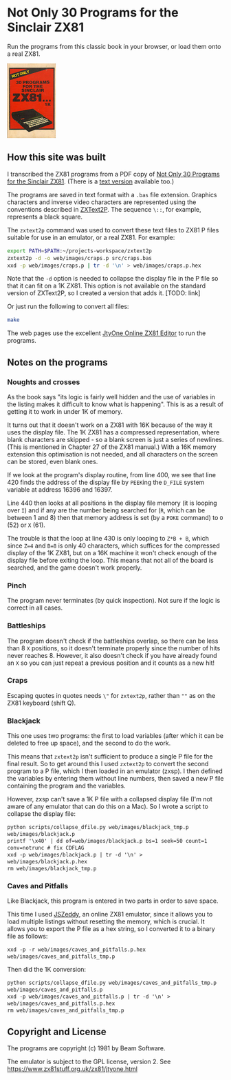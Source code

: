 # Not Only 30 Programs for the Sinclair ZX81

Run the programs from this classic book in your browser, or load them onto a real ZX81.

![Not Only 30 Programs for the Sinclair ZX81 front cover](web/NotOnly30ProgramsForTheSinclairZX81.Front.jpg)

## How this site was built

I transcribed the ZX81 programs from a PDF copy of [Not Only 30 Programs for the Sinclair ZX81](https://archive.org/download/30-programs-for-the-zx-81-1-kacme/30_programs_for_the_ZX81_1K%28acme%29.pdf). (There is a [text version](http://amigan.1emu.net/aw/not30.txt) available too.)

The programs are saved in text format with a `.bas` file extension. Graphics characters and inverse video characters are represented using the conventions described in [ZXText2P](http://freestuff.grok.co.uk/zxtext2p/index.html). The sequence `\::`, for example, represents a black square.

The `zxtext2p` command was used to convert these text files to ZX81 P files suitable for use in an emulator, or a real ZX81. For example:

```bash
export PATH=$PATH:~/projects-workspace/zxtext2p
zxtext2p -d -o web/images/craps.p src/craps.bas
xxd -p web/images/craps.p | tr -d '\n' > web/images/craps.p.hex
```

Note that the `-d` option is needed to collapse the display file in the P file so that it can fit on a 1K ZX81. This option is not available on the standard version of ZXText2P, so I created a version that adds it. [TODO: link]

Or just run the following to convert all files:

```bash
make
```

The web pages use the excellent [JtyOne Online ZX81 Editor](https://www.zx81stuff.org.uk/zx81/jtyone.html) to run the programs.

## Notes on the programs

### Noughts and crosses

As the book says "its logic is fairly well hidden and the use of variables in the listing makes it difficult to know what is happening".
This is as a result of getting it to work in under 1K of memory.

It turns out that it doesn't work on a ZX81 with 16K because of the way it uses the display file. The 1K ZX81 has a compressed representation, where blank characters are skipped - so a blank screen is just a series of newlines. (This is mentioned in Chapter 27 of the ZX81 manual.) With a 16K memory extension this optimisation is not needed, and all characters on the screen can be stored, even blank ones.

If we look at the program's display routine, from line 400, we see that line 420 finds the address of the display file by `PEEK`ing the `D_FILE` system variable at address 16396 and 16397.

Line 440 then looks at all positions in the display file memory (it is looping over `I`) and if any are the number being searched for (`R`, which can be between 1 and 8) then that memory address is set (by a `POKE` command) to `O` (52) or `X` (61).

The trouble is that the loop at line 430 is only looping to `Z*B + B`, which since `Z=4` and `B=8` is only 40 characters, which suffices for the compressed display of the 1K ZX81, but on a 16K machine it won't check enough of the display file before exiting the loop. This means that not all of the board is searched, and the game doesn't work properly.

<!-- I had to convert the text file to P, open in an emulator, define the variables (`X`, `Y`, `Z`, `B`, and `S` as described in the text), then resave the image as a P file. This works because the P file contains a copy of the variables in memory. -->

### Pinch

The program never terminates (by quick inspection). Not sure if the logic is correct in all cases.

### Battleships

The program doesn't check if the battleships overlap, so there can be less than 8 `X` positions, so it doesn't terminate properly since the number of hits never reaches 8. However, it also doesn't check if you have already found an `X` so you can just repeat a previous position and it counts as a new hit!

### Craps

Escaping quotes in quotes needs `\"` for `zxtext2p`, rather than `""` as on the ZX81 keyboard (shift Q).

### Blackjack

This one uses two programs: the first to load variables (after which it can be deleted to free up space), and the second to do the work.

This means that `zxtext2p` isn't sufficient to produce a single P file for the final result. So to get around this I used `zxtext2p` to convert the second program to a P file, which I then loaded in an emulator (zxsp). I then defined the variables by entering them without line numbers, then saved a new P file containing the program and the variables.

However, zxsp can't save a 1K P file with a collapsed display file (I'm not aware of any emulator that can do this on a Mac). So I wrote a script to collapse the display file:

```
python scripts/collapse_dfile.py web/images/blackjack_tmp.p web/images/blackjack.p
printf '\x40' | dd of=web/images/blackjack.p bs=1 seek=50 count=1 conv=notrunc # fix CDFLAG
xxd -p web/images/blackjack.p | tr -d '\n' > web/images/blackjack.p.hex
rm web/images/blackjack_tmp.p
```

### Caves and Pitfalls

Like Blackjack, this program is entered in two parts in order to save space.

This time I used [JSZeddy](https://weggetjes.nl/jszeddy/jszeddy.html), an online ZX81 emulator, since it allows you to load multiple listings without resetting the memory, which is crucial. It allows you to export the P file as a hex string, so I converted it to a binary file as follows:

```
xxd -p -r web/images/caves_and_pitfalls.p.hex web/images/caves_and_pitfalls_tmp.p
```

Then did the 1K conversion:

```
python scripts/collapse_dfile.py web/images/caves_and_pitfalls_tmp.p web/images/caves_and_pitfalls.p
xxd -p web/images/caves_and_pitfalls.p | tr -d '\n' > web/images/caves_and_pitfalls.p.hex
rm web/images/caves_and_pitfalls_tmp.p
```

## Copyright and License

The programs are copyright (c) 1981 by Beam Software.

The emulator is subject to the GPL license, version 2. See https://www.zx81stuff.org.uk/zx81/jtyone.html
